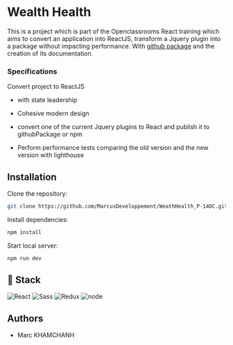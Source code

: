 # Wealth Health

This is a project which is part of the Openclassrooms React training which aims to convert an application into ReactJS, transform a Jquery plugin into a package without impacting performance.
With [github package](https://github.com/MarcusDeveloppement/tabcomponent/pkgs/npm/tabcomponent) and the creation of its documentation.

### Specifications

Convert project to ReactJS

- with state leadership
- Cohesive modern design

- convert one of the current Jquery plugins to React and publish it to githubPackage or npm
- Perform performance tests comparing the old version and the new version with lighthouse

## Installation

Clone the repository:

```bash
git clone https://github.com/MarcusDeveloppement/WeathHealth_P-14OC.git

```

Install dependencies:

```bash
npm install

```

Start local server:

```bash
npm run dev

```

## 🔗 Stack

![React](https://img.shields.io/badge/react-%5E18.2.0-blue.svg)
![Sass](https://img.shields.io/badge/sass-%5E1.70.0-pink.svg)
![Redux](https://img.shields.io/badge/redux-%5E5.0.1-purple.svg)
![node](https://img.shields.io/badge/node-%5E20.10.0-green.svg)

## Authors

- Marc KHAMCHANH
